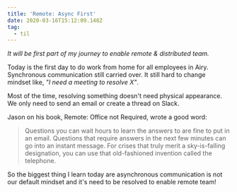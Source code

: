 ```yaml
---
title: 'Remote: Async First'
date: 2020-03-16T15:12:09.148Z
tag:
  - til
---
```

*It will be first part of my journey to enable remote & distributed team.*



Today is the first day to do work from home for all employees in Airy. Synchronous communication still carried over. It still hard to change mindset like, *"I need a meeting to resolve X"*. 

Most of the time, resolving something doesn't need physical appearance. We only need to send an email or create a thread on Slack.

Jason on his book, Remote: Office not Required, wrote a good word:

> Questions you can wait hours to learn the answers to are fine to put in an email. Questions that require answers in the next few minutes can go into an instant message. For crises that truly merit a sky-is-falling designation, you can use that old-fashioned invention called the telephone.

So the biggest thing I learn today are asynchronous communication is not our default mindset and it's need to be resolved to enable remote team!